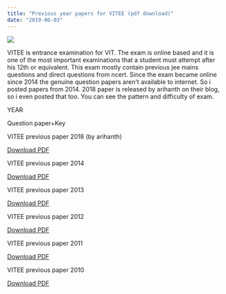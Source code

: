 ```yaml
---
title: "Previous year papers for VITEE (pdf download)"
date: "2019-06-03"
---
```


![](/images/VITEEE-previous-papers.jpg)

VITEE is entrance examination for VIT. The exam is online based and it is one of the most important examinations that a student must attempt after his 12th or equivalent. This exam mostly contain previous jee mains questions and direct questions from ncert. Since the exam became online since 2014 the genuine question papers aren't available to internet. So i posted papers from 2014. 2018 paper is released by arihanth on their blog, so i even posted that too. You can see the pattern and difficulty of exam.

YEAR

Question paper+Key

VITEE previous paper 2018 (by arihanth)

[Download PDF](https://drive.google.com/open?id=1vxAI38tt2bYq71Qq6u8dAub18P-S3aiR)

VITEE previous paper 2014

[Download PDF](https://drive.google.com/open?id=1tUrhn_tbqc9MyjqNN3IShPhglXSA-ge0)

VITEE previous paper 2013

[Download PDF](https://drive.google.com/open?id=1qdwEeGIJVQHSvJ4lDE7tmTqS0wgLo5PL)

VITEE previous paper 2012

[Download PDF](https://drive.google.com/open?id=1WDTCTLCkOnqIZ73EPk_p-HMZfkxWKlCp)

VITEE previous paper 2011

[Download PDF](https://drive.google.com/open?id=14WwACyDU60Fsoy7A3-YTSYpc69dggqeI)

VITEE previous paper 2010

[Download PDF](https://drive.google.com/open?id=1jiaU6EjUMlteNsedULF3P6r8uGN21EP_)
